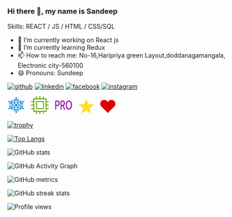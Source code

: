 ### Hi there 👋, my name is Sandeep

Skills:  REACT / JS / HTML / CSS/SQL

- 🔭 I’m currently working on React js 
- 🌱 I’m currently learning Redux 
- 📫 How to reach me: No-16,Haripriya green Layout,doddanagamangala, Electronic city-560100 
- 😄 Pronouns: Sundeep 


[<img src='https://cdn.jsdelivr.net/npm/simple-icons@3.0.1/icons/github.svg' alt='github' height='40'>](https://github.com/Sandeep12046)  [<img src='https://cdn.jsdelivr.net/npm/simple-icons@3.0.1/icons/linkedin.svg' alt='linkedin' height='40'>](https://www.linkedin.com/in/https://www.linkedin.com/in/sandeep-n-33b1ab138/)  [<img src='https://cdn.jsdelivr.net/npm/simple-icons@3.0.1/icons/facebook.svg' alt='facebook' height='40'>](https://www.facebook.com/https://www.facebook.com/san.deep.758737)  [<img src='https://cdn.jsdelivr.net/npm/simple-icons@3.0.1/icons/instagram.svg' alt='instagram' height='40'>](https://www.instagram.com/http://Instagram.com/mr.sanju_sandeep/)  

<a href='https://archiveprogram.github.com/'><img src='https://raw.githubusercontent.com/acervenky/animated-github-badges/master/assets/acbadge.gif' width='40' height='40'></a> <a href='https://docs.github.com/en/developers'><img src='https://raw.githubusercontent.com/acervenky/animated-github-badges/master/assets/devbadge.gif' width='40' height='40'></a> <a href='https://github.com/pricing'><img src='https://raw.githubusercontent.com/acervenky/animated-github-badges/master/assets/pro.gif' width='40' height='40'></a> <a href='https://stars.github.com/'><img src='https://raw.githubusercontent.com/acervenky/animated-github-badges/master/assets/starbadge.gif' width='35' height='35'></a> <a href='https://docs.github.com/en/github/supporting-the-open-source-community-with-github-sponsors'><img src='https://raw.githubusercontent.com/acervenky/animated-github-badges/master/assets/sponsorbadge.gif' width='35' height='35'></a> 

[![trophy](https://github-profile-trophy.vercel.app/?username=Sandeep12046)](https://github.com/ryo-ma/github-profile-trophy)

[![Top Langs](https://github-readme-stats.vercel.app/api/top-langs/?username=Sandeep12046)](https://github.com/anuraghazra/github-readme-stats)

![GitHub stats](https://github-readme-stats.vercel.app/api?username=Sandeep12046&show_icons=true&count_private=true)  

![GitHub Activity Graph](https://activity-graph.herokuapp.com/graph?username=Sandeep12046)  

![GitHub metrics](https://metrics.lecoq.io/Sandeep12046)  

![GitHub streak stats](https://github-readme-streak-stats.herokuapp.com/?user=Sandeep12046)  

![Profile views](https://gpvc.arturio.dev/Sandeep12046)
